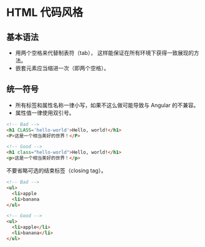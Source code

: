 # HTML 代码风格

## 基本语法

* 用两个空格来代替制表符（tab）， 这样能保证在所有环境下获得一致展现的方法。
* 嵌套元素应当缩进一次（即两个空格）。

## 统一符号

* 所有标签和属性名称一律小写，如果不这么做可能导致与 Angular 的不兼容。
* 属性值一律使用双引号。

```html
<!-- Bad -->
<h1 CLASS='hello-world'>Hello, world!</h1>
<P>这是一个相当美好的世界！</P>

<!-- Good -->
<h1 class="hello-world">Hello, world!</h1>
<p>这是一个相当美好的世界！</p>
```

不要省略可选的结束标签（closing tag）。
```html
<!-- Bad -->
<ul>
  <li>apple
  <li>banana
</ul>

<!-- Good -->
<ul>
  <li>apple</li>
  <li>banana</li>
</ul>
```
